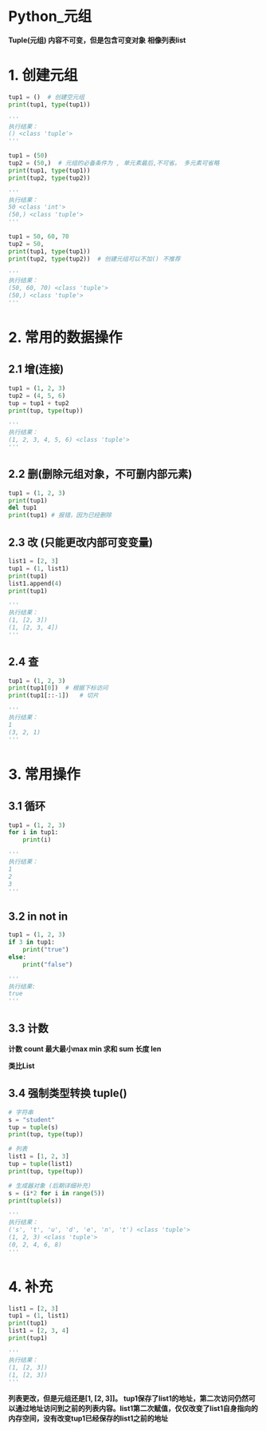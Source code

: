 # Python_元组

**Tuple(元组) 内容不可变，但是包含可变对象**
**相像列表list**

# 1. 创建元组

```python
tup1 = ()  # 创建空元组
print(tup1, type(tup1))

'''
执行结果：
() <class 'tuple'>
'''

tup1 = (50)
tup2 = (50,)  # 元组的必备条件为 , 单元素最后,不可省。 多元素可省略
print(tup1, type(tup1))
print(tup2, type(tup2))

'''
执行结果：
50 <class 'int'>
(50,) <class 'tuple'>
'''

tup1 = 50, 60, 70
tup2 = 50,
print(tup1, type(tup1))
print(tup2, type(tup2))  # 创建元组可以不加() 不推荐

'''
执行结果：
(50, 60, 70) <class 'tuple'>
(50,) <class 'tuple'>
'''
```

# 2. 常用的数据操作

## 2.1 增(连接)

```python
tup1 = (1, 2, 3)
tup2 = (4, 5, 6)
tup = tup1 + tup2
print(tup, type(tup))

'''
执行结果：
(1, 2, 3, 4, 5, 6) <class 'tuple'>
'''
```

## 2.2 删(删除元组对象，不可删内部元素)

```python
tup1 = (1, 2, 3)
print(tup1)
del tup1
print(tup1) # 报错，因为已经删除
```

## 2.3 改 (只能更改内部可变变量)

```python
list1 = [2, 3]
tup1 = (1, list1)
print(tup1)
list1.append(4)
print(tup1)

'''
执行结果：
(1, [2, 3])
(1, [2, 3, 4])
'''
```

## 2.4 查

```python
tup1 = (1, 2, 3)
print(tup1[0])  # 根据下标访问
print(tup1[::-1])   # 切片

'''
执行结果：
1
(3, 2, 1)
'''
```

# 3. 常用操作

## 3.1 循环

```python
tup1 = (1, 2, 3)
for i in tup1:
    print(i)

'''
执行结果：
1
2
3
'''
```

## 3.2 in    not in

```python
tup1 = (1, 2, 3)
if 3 in tup1:
    print("true")
else:
    print("false")

'''
执行结果:
true
'''
```

## 3.3 计数

**计数 count 最大最小max min 求和 sum 长度 len**

**类比List**

## 3.4 强制类型转换 tuple()

```python
# 字符串
s = "student"
tup = tuple(s)
print(tup, type(tup))

# 列表
list1 = [1, 2, 3]
tup = tuple(list1)
print(tup, type(tup))

# 生成器对象 (后期详细补充)
s = (i*2 for i in range(5))
print(tuple(s))

'''
执行结果：
('s', 't', 'u', 'd', 'e', 'n', 't') <class 'tuple'>
(1, 2, 3) <class 'tuple'>
(0, 2, 4, 6, 8)
'''
```

# 4. 补充

```python
list1 = [2, 3]
tup1 = (1, list1)
print(tup1)
list1 = [2, 3, 4]
print(tup1)

'''
执行结果：
(1, [2, 3])
(1, [2, 3])
'''
```

**列表更改，但是元组还是[1, [2, 3]]。
tup1保存了list1的地址，第二次访问仍然可以通过地址访问到之前的列表内容。list1第二次赋值，仅仅改变了list1自身指向的内存空间，没有改变tup1已经保存的list1之前的地址**